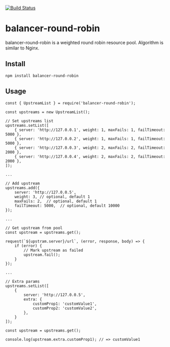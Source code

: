 [![Build Status](https://travis-ci.org/yarkeev/balancer-round-robin.svg?branch=master)](https://travis-ci.org/github/yarkeev/balancer-round-robin)

# balancer-round-robin

balancer-round-robin is a weighted round robin resource pool. Algorithm is similar to Nginx.

## Install

```
npm install balancer-round-robin
```

## Usage

```
const { UpstreamList } = require('balancer-round-robin');

const upstreams = new UpstreamList();

// Set upstreams list
upstreams.setList([
    { server: 'http://127.0.0.1', weight: 1, maxFails: 1, failTimeout: 5000 },
    { server: 'http://127.0.0.2', weight: 1, maxFails: 1, failTimeout: 5000 },
    { server: 'http://127.0.0.3', weight: 2, maxFails: 2, failTimeout: 2000 },
    { server: 'http://127.0.0.4', weight: 2, maxFails: 2, failTimeout: 2000 },
]);

...

// Add upstream
upstreams.add({
    server: 'http://127.0.0.5',
    weight: 3, // optional, default 1
    maxFails: 2,  // optional, default 1
    failTimeout: 5000,  // optional, default 10000
});

...

// Get upstream from pool
const upstream = upstreams.get();

request(`${upstram.server}/url`, (error, response, body) => {
    if (error) {
        // Mark upstream as failed
        upstream.fail();
    }
});

...

// Extra params
upstreams.setList([
    {
        server: 'http://127.0.0.5',
        extra: {
            customProp1: 'customValue1',
            customProp2: 'customValue2',
        },
    }
]);

const upstream = upstreams.get();

console.log(upstream.extra.customProp1); // => customValue1
```
